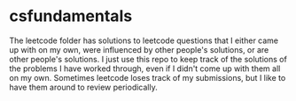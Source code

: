 # csfundamentals

The leetcode folder has solutions to leetcode questions that I either came up with on my own, were influenced by other people's solutions, or are other people's solutions. I just use this repo to keep track of the solutions of the problems I have worked through, even if I didn't come up with them all on my own. Sometimes leetcode loses track of my submissions, but I like to have them around to review periodically.
